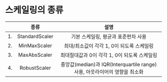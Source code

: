 # 스케일링의 종류
|   |       종류      |                  설명                | 
|:---:|:----------------:|:-------------------------------------:|
| 1. | StandardScaler | 기본 스케일링, 평균과 표준편차 사용|
| 2. | MinMaxScaler | 최대/최소값이 각각 1, 0이 되도록 스케일링 |
| 3. | MaxAbsScaler | 최대절대값과 0이 각각 1, 0이 되도록 스케일링 |
| 4. | RobustScaler | 중앙값(median)과 IQR(Interquartile range) 사용, 아웃라이어의 영향을 최소화 |
